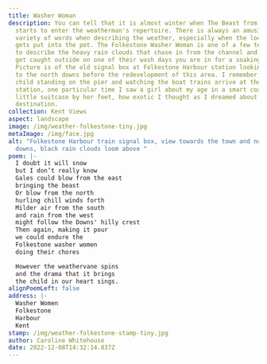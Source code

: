 ```yaml
---
title: Washer Woman
description: You can tell that it is almost winter when The Beast from the East
  starts to enter the weatherman's repertoire. There is always an amusing
  variety of words when describing the weather, especially when the locality
  gets put into the pot. The Folkestone Washer Woman is one of a few terms used
  to describe the heavy rain clouds that chase in from the channel and if you
  get caught outside on one of their wash days you are in for a soaking. The
  Picture is of the old signal box at Folkestone Harbour station looking across
  to the north downs before the redevelopment of this area. I remember as a
  child standing on the pier and watching the boat trains arrive at the harbour
  station, one particular time I saw a girl about my age in a smart coat with a
  little suitcase by her feet, how exotic I thought as I dreamed about her
  destination.
collection: Kent Views
aspect: landscape
image: /img/weather-folkestone-tiny.jpg
metaImage: /img/face.jpg
alt: "Folkestone Harbour train signal box, view towards the town and north
  downs, black rain clouds loom above "
poem: |-
  I doubt it will snow 
  but I don’t really know
  Gales could blow from the east
  bringing the beast
  Or blow from the north 
  hurling chill winds forth
  Milder air from the south 
  and rain from the west
  might follow the Downs' hilly crest
  Then again, making it pour
  we could endure the 
  Folkestone washer women 
  doing their chores

  However the weathervane spins
  and the drama that it brings
  the child in our heart sings.
alignPoemLeft: false
address: |-
  Washer Women
  Folkestone
  Harbour
  Kent
stamp: /img/weather-folkestone-stamp-tiny.jpg
author: Caroline Whitehouse
date: 2022-12-08T14:32:14.837Z
---
```

